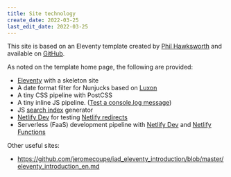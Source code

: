 ```yaml
---
title: Site technology
create_date: 2022-03-25
last_edit_date: 2022-03-25
---
```


This site is based on an Eleventy template created by [Phil Hawksworth](https://github.com/philhawksworth) and available on [GitHub](https://github.com/philhawksworth/eleventyone).

As noted on the template home page, the following are provided:

- [Eleventy](https://11ty.io) with a skeleton site
- A date format filter for Nunjucks based on [Luxon](https://moment.github.io/luxon)
- A tiny CSS pipeline with PostCSS
- A tiny inline JS pipeline. (<a href="#" class="btn-log">Test a console.log message</a>)
- JS [search index](/search.json) generator
- [Netlify Dev](https://www.netlify.com/products/dev) for testing [Netlify redirects](https://netlify.com/docs/redirects/)
- Serverless (FaaS) development pipeline with [Netlify Dev](https://www.netlify.com/products/dev) and [Netlify Functions](https://www.netlify.com/products/functions)

Other useful sites:

- https://github.com/jeromecoupe/iad_eleventy_introduction/blob/master/eleventy_introduction_en.md